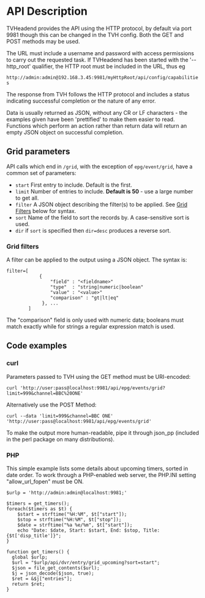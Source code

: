 # API Description
TVHeadend provides the API using the HTTP protocol, by default via port 9981 though this can be changed in the TVH config. Both the GET and POST methods may be used.

The URL must include a username and password with access permissions to carry out the requested task. If TVHeadend has been started with the '--http_root' qualifier, the HTTP root must be included in the URL, thus eg

`http://admin:admin@192.168.3.45:9981/myHttpRoot/api/config/capabilities`

The response from TVH follows the HTTP protocol and includes a status indicating successful completion or the nature of any error.

Data is usually returned as JSON, without any CR or LF characters - the examples given have been 'prettified' to make them easier to read. Functions which perform an action rather than return data will return an empty JSON object on successful completion.

## Grid parameters
API calls which end in `/grid`, with the exception of `epg/event/grid`, have a common set of parameters:
- `start` First entry to include. Default is the first.
- `limit` Number of entries to include. **Default is 50** - use a large number to get all.
- `filter` A JSON object describing the filter(s) to be applied. See [Grid Filters](Description.md#grid-filters) below for syntax.
- `sort` Name of the field to sort the records by. A case-sensitive sort is used.
- `dir` if `sort` is specified then `dir=desc` produces a reverse sort.
### Grid filters
A filter can be applied to the output using a JSON object. The syntax is:
```
filter=[
            {
                "field" : "<fieldname>"
                "type"  : "string|numeric|boolean"
                "value" : "<value>"
                "comparison" : "gt|lt|eq"
             }, ...
        ]
```
The "comparison" field is only used with numeric data; booleans must match exactly while for strings a regular expression match is used.
## Code examples
### curl
Parameters passed to TVH using the GET method must be URI-encoded:

`curl 'http://user:pass@localhost:9981/api/epg/events/grid?limit=999&channel=BBC%20ONE'`

Alternatively use the POST Method:

`curl --data 'limit=999&channel=BBC ONE' 'http://user:pass@localhost:9981/api/epg/events/grid'`

To make the output more human-readable, pipe it through json_pp (included in the perl package on many distributions).
### PHP
This simple example lists some details about upcoming timers, sorted in date order. To work through a PHP-enabled web server, the PHP.INI setting "allow_url_fopen" must be ON.
```
$urlp = 'http://admin:admin@localhost:9981;'

$timers = get_timers();
foreach($timers as $t) {
    $start = strftime("%H:%M", $t["start"]);
    $stop = strftime("%H:%M", $t["stop"]);
    $date = strftime("%a %e/%m", $t["start"]);
    echo "Date: $date, Start: $start, End: $stop, Title: {$t['disp_title']}";
}

function get_timers() {
  global $urlp;
  $url = "$urlp/api/dvr/entry/grid_upcoming?sort=start";
  $json = file_get_contents($url);
  $j = json_decode($json, true);
  $ret = &$j["entries"];
  return $ret;
}
```
